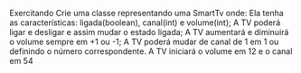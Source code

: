 Exercitando
Crie uma classe representando uma SmartTv onde:
Ela tenha as características: ligada(boolean), canal(int) e volume(int);
A TV poderá ligar e desligar e assim mudar o estado ligada;
A TV aumentará e diminuirá o volume sempre em +1 ou -1;
A TV poderá mudar de canal de 1 em 1 ou definindo o número correspondente.
A TV iniciará o volume em 12 e o canal em 54